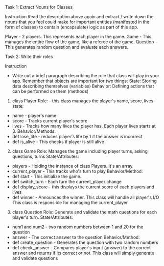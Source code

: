 
Task 1: Extract Nouns for Classes

Instruction
Read the description above again and extract / write down the nouns that you feel could make for important entities (manifested in the form of classes) to contain (encapsulate) logic as part of this app.

Player - 2 players. This represents each player in the game.
Game - This manages the entire flow of the game, like a referee of the game.
Question - This generates random question and evaluate each answers.




Task 2: Write their roles

Instruction
- Write out a brief paragraph describing the role that class will play in your app.
Remember that objects are important for two things:
State: Storing data describing themselves (variables)
Behavior: Defining actions that can be performed on them (methods)

1. class Player
Role: - this class manages the player's name, score, lives
state:
  - name - player's name
  - score - Tracks current player's score
  - lives - Tracks how many lives the player has. Each player lives starts at 3.
Behavior/Methods:
  - def lose_life - reduces player's life by 1 if the answer is incorrect
  - def is_alive - This checks if player is still alive

2. class Game
Role: Manages the game including player turns, asking questions, turns
State/Attributes:
  - players - Holding the instance of class Players. It's an array.
  - current_player - This tracks who's turn to play
Behavior/Method:
  - def start - This initialize the game.
  - def switch_turn - Each turn the current_player change
  - def display_score - this displays the current score of each players and lives
  - def winner - Announces the winner.
This class will handle all player's I/O
This class is responsible for managing the current_player

3. class Question
Role: Generate and validate the math questions for each player's turn.
State/Attributes:
  - num1 and num2 - two random numbers between 1 and 20 for the question
  - answer - The correct answer to the question
Behavior/Method:
  - def create_question - Generates the question with two random numbers
  - def check_answer - Compares player's input (answer) to the correct answer and returns if its correct or not.
This class will simply generate and validate questions

